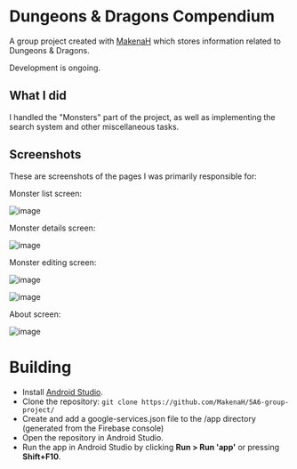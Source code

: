 # Dungeons & Dragons Compendium
A group project created with [MakenaH](https://github.com/MakenaH) which stores information related to Dungeons & Dragons.

Development is ongoing.

## What I did
I handled the "Monsters" part of the project, as well as implementing the search system and other miscellaneous tasks.

## Screenshots
These are screenshots of the pages I was primarily responsible for:

Monster list screen:

![image](https://github.com/JorKov-JAC/dnd-app/assets/98484926/5d721b33-1bf2-4fab-a28c-af550bb76bb4)

Monster details screen:

![image](https://github.com/JorKov-JAC/dnd-app/assets/98484926/cfaa6176-4dc5-455d-80fb-b9c45790b6a2)

Monster editing screen:

![image](https://github.com/JorKov-JAC/dnd-app/assets/98484926/0393770b-e38f-48d0-979f-c11671385cd6)

![image](https://github.com/JorKov-JAC/dnd-app/assets/98484926/884858b7-229c-4305-9913-27f06d6a2738)

About screen:

![image](https://github.com/JorKov-JAC/dnd-app/assets/98484926/06d6b3d3-2344-44e4-a159-8246f171c669)

# Building
- Install [Android Studio](https://developer.android.com/studio).
- Clone the repository: `git clone https://github.com/MakenaH/5A6-group-project/`
- Create and add a google-services.json file to the /app directory (generated from the Firebase console)
- Open the repository in Android Studio.
- Run the app in Android Studio by clicking **Run > Run 'app'** or pressing **Shift+F10**.
